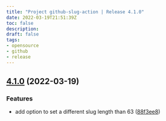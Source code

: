 ```yaml
---
title: "Project github-slug-action | Release 4.1.0"
date: 2022-03-19T21:51:39Z
toc: false
description: 
draft: false
tags:
- opensource
- github
- release
---
```

## [4.1.0](https://github.com/rlespinasse/github-slug-action/compare/4.0.1...4.1.0) (2022-03-19)


### Features

* add option to set a different slug length than 63 ([88f3ee8](https://github.com/rlespinasse/github-slug-action/commit/88f3ee8f6f5d1955de92f1fe2fdb301fd40207c6))



